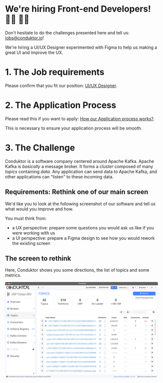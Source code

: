 # We're hiring Front-end Developers! 👨‍💻 👩‍💻

Don't hesitate to do the challenges presented here and tell us: jobs@conduktor.io!

We're hiring a UI/UX Designer experimented with Figma to help us making a great UI and improve the UX.

# 1. The Job requirements

Please confirm that you fit our position: [UI/UX Designer](https://apply.workable.com/conduktor/j/5885E70C9B/).

# 2. The Application Process

Please read this if you want to apply: [How our Application process works?](../application-process.md).

This is necessary to ensure your application process will be smooth.

# 3. The Challenge

Conduktor is a software company centered around Apache Kafka.
Apache Kafka is _basically_ a message broker. It forms a _cluster_ composed of many _topics_ containing _data_. Any application can send data to Apache Kafka, and other applications can "listen" to these incoming data.

## Requirements: Rethink one of our main screen

We'd like you to look at the following screenshot of our software and tell us what would you improve and how.

You must think from:

- a UX perspective: prepare some questions you would ask us like if you were working with us
- a UI perspective: prepare a Figma design to see how you would rework the existing screen

## The screen to rethink

Here, Conduktor shows you some directions, the list of topics and some metrics.

![img.png](img.png)


